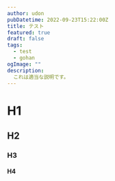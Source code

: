 ```yaml
---
author: udon
pubDatetime: 2022-09-23T15:22:00Z
title: テスト
featured: true
draft: false
tags:
  - test
  - gohan
ogImage: ""
description:
  これは適当な説明です。
---
```



# H1
## H2
### H3
#### H4